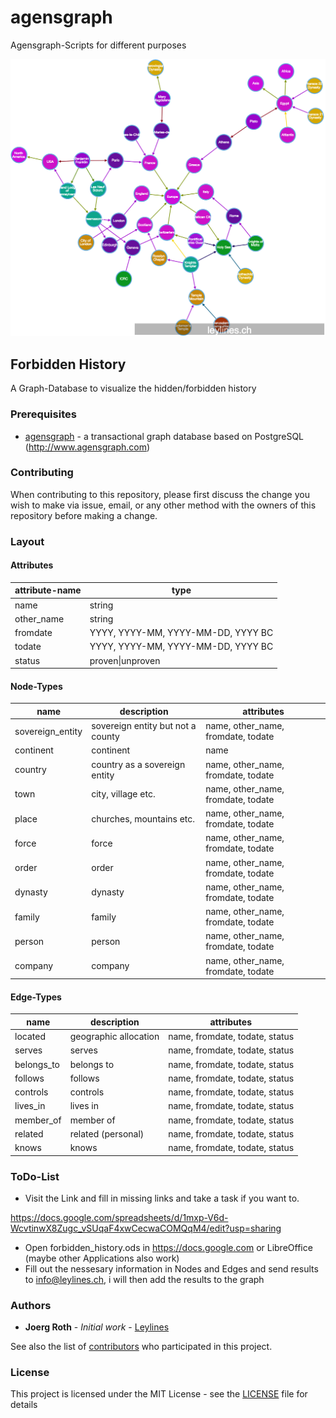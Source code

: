 # agensgraph
Agensgraph-Scripts for different purposes

![first impression](./forbidden_history.png)

## Forbidden History

A Graph-Database to visualize the hidden/forbidden history

### Prerequisites

* [agensgraph](https://github.com/bitnine-oss/agensgraph) - a transactional graph database based on PostgreSQL (http://www.agensgraph.com)

### Contributing

When contributing to this repository, please first discuss the change you wish to make via issue, email, or any other method with the owners of this repository before making a change.

### Layout

#### Attributes

|attribute-name|type|
|---|---|
|name|string|
|other_name|string|
|fromdate|YYYY, YYYY-MM, YYYY-MM-DD, YYYY BC|
|todate|YYYY, YYYY-MM, YYYY-MM-DD, YYYY BC|
|status|proven\|unproven|

#### Node-Types

|name|description|attributes|
|---|---|---|
|sovereign_entity|sovereign entity but not a county|name, other_name, fromdate, todate|
|continent|continent|name|
|country|country as a sovereign entity|name, other_name, fromdate, todate|
|town|city, village etc.|name, other_name, fromdate, todate|
|place|churches, mountains etc.|name, other_name, fromdate, todate|
|force|force|name, other_name, fromdate, todate|
|order|order|name, other_name, fromdate, todate|
|dynasty|dynasty|name, other_name, fromdate, todate|
|family|family|name, other_name, fromdate, todate|
|person|person|name, other_name, fromdate, todate|
|company|company|name, other_name, fromdate, todate|

#### Edge-Types

|name|description|attributes|
|---|---|---|
|located|geographic allocation|name, fromdate, todate, status|
|serves|serves|name, fromdate, todate, status|
|belongs_to|belongs to|name, fromdate, todate, status|
|follows|follows|name, fromdate, todate, status|
|controls|controls|name, fromdate, todate, status|
|lives_in|lives in|name, fromdate, todate, status|
|member_of|member of|name, fromdate, todate, status|
|related|related (personal)|name, fromdate, todate, status|
|knows|knows|name, fromdate, todate, status|

### ToDo-List

* Visit the Link and fill in missing links and take a task if you want to.

https://docs.google.com/spreadsheets/d/1mxp-V6d-WcvtinwX8Zugc_vSUqaF4xwCecwaCOMQqM4/edit?usp=sharing

* Open forbidden_history.ods in https://docs.google.com or LibreOffice (maybe other Applications also work)
* Fill out the nessesary information in Nodes and Edges and send results to info@leylines.ch, i will then add the results to the graph

### Authors

* **Joerg Roth** - *Initial work* - [Leylines](https://github.com/leylines)

See also the list of [contributors](https://github.com/leylines/agensgraph/contributors) who participated in this project.

### License

This project is licensed under the MIT License - see the [LICENSE](LICENSE) file for details



